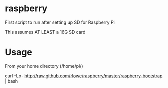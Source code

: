 raspberry
=========

First script to run after setting up SD for Raspberry Pi

This assumes AT LEAST a 16G SD card

Usage
=====

From your home directory (/home/pi/)

curl -Lo- http://raw.github.com/rlowe/raspberry/master/raspberry-bootstrap | bash

